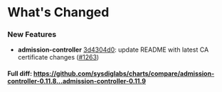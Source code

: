 # What's Changed

### New Features
- **admission-controller** [3d4304d0](https://github.com/sysdiglabs/charts/commit/3d4304d03483f23371f74541102b4cf1036bdfc0): update README with latest CA certificate changes ([#1263](https://github.com/sysdiglabs/charts/issues/1263))
#### Full diff: https://github.com/sysdiglabs/charts/compare/admission-controller-0.11.8...admission-controller-0.11.9
